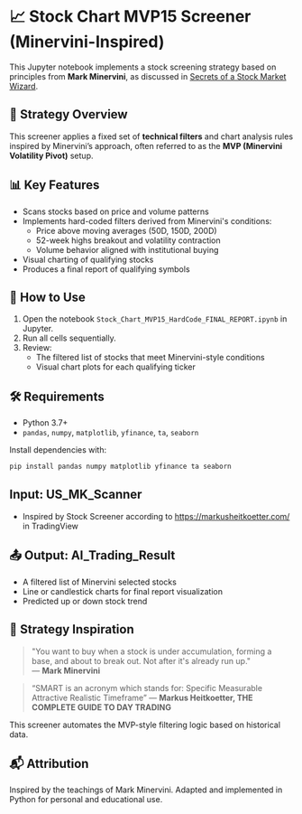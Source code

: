 
# 📈 Stock Chart MVP15 Screener (Minervini-Inspired)

This Jupyter notebook implements a stock screening strategy based on principles from **Mark Minervini**, as discussed in [Secrets of a Stock Market Wizard](https://www.stockopedia.com/academy/articles/secrets-stock-market-wizard-minervini/).

## 🧠 Strategy Overview

This screener applies a fixed set of **technical filters** and chart analysis rules inspired by Minervini’s approach, often referred to as the **MVP (Minervini Volatility Pivot)** setup.

## 📊 Key Features

- Scans stocks based on price and volume patterns
- Implements hard-coded filters derived from Minervini's conditions:
  - Price above moving averages (50D, 150D, 200D)
  - 52-week highs breakout and volatility contraction
  - Volume behavior aligned with institutional buying
- Visual charting of qualifying stocks
- Produces a final report of qualifying symbols

## 🔧 How to Use

1. Open the notebook `Stock_Chart_MVP15_HardCode_FINAL_REPORT.ipynb` in Jupyter.
2. Run all cells sequentially.
3. Review:
   - The filtered list of stocks that meet Minervini-style conditions
   - Visual chart plots for each qualifying ticker

## 🛠 Requirements

- Python 3.7+
- `pandas`, `numpy`, `matplotlib`, `yfinance`, `ta`, `seaborn`

Install dependencies with:
```bash
pip install pandas numpy matplotlib yfinance ta seaborn
```
## Input: US_MK_Scanner
- Inspired by Stock Screener according to https://markusheitkoetter.com/ in TradingView

## 📤 Output: AI_Trading_Result

- A filtered list of Minervini selected stocks
- Line or candlestick charts for final report visualization
- Predicted up or down stock trend 

## 🧬 Strategy Inspiration

> "You want to buy when a stock is under accumulation, forming a base, and about to break out. Not after it's already run up."  
— **Mark Minervini**

> “SMART is an acronym which stands for: Specific Measurable Attractive Realistic Timeframe”
― **Markus Heitkoetter, THE COMPLETE GUIDE TO DAY TRADING**

This screener automates the MVP-style filtering logic based on historical data.

## 📬 Attribution

Inspired by the teachings of Mark Minervini. Adapted and implemented in Python for personal and educational use.
